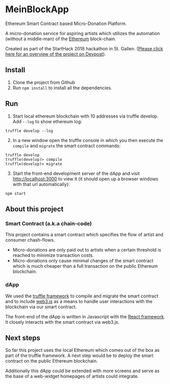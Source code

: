 # MeinBlockApp

Ethereum Smart Contract based Micro-Donation Platform.

A micro-donation service for aspiring artists which utilizes the automation (without a middle-man) of the [Ethereum]() block-chain.

Created as part of the StartHack 2018 hackathon in St. Gallen. ([Please click here for an overview of the project on Devpost](https://devpost.com/software/meinblock)).

## Install

1. Clone the project from Github
2. Run `npm install` to install all the dependencies.

## Run

1. Start local ethereum blockchain with 10 addresses via truffle develop. Add `--log` to show ethereum log:

```
truffle develop --log
```

2. In a new window open the truffle console in which you then execute the `compile` and `migrate` the smart contract commands:

```
truffle develop
truffle(develop)> compile
truffle(develop)> migrate
```

3. Start the front-end development server of the dApp and visit [http://localhost:3000]() to view it (it should open up a browser windows with that url automatically):

```
npm start
```

## About this project

### Smart Contract (a.k.a chain-code)

This project contains a smart contract which specifies the flow of artist and consumer chash-flows.

* Micro-donations are only paid out to artists when a certain threshold is reached to minimize transaction costs.
* Micro-donations only cause minimal changes of the smart contract which is much cheaper than a full transaction on the public Ethereum blockchain.

### dApp

We used the [truffle framework]() to compile and migrate the smart contract and to include [web3.js]() as a means to handle user interactions with the blockchain via our smart contract.

The front-end of the dApp is written in Javascript with the [React framework](). It closely interacts with the smart contract via web3.js.

## Next steps

So far this project uses the local Ethereum which comes out of the box as part of the truffle framework. A next step would be to deploy the smart contract on the public Ethereum blockchain.

Additionally this dApp could be extended with more screens and serve as the base of a web-widget homepages of artists could integrate. 
